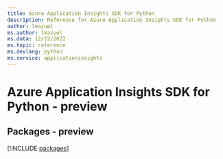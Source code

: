 ```yaml
---
title: Azure Application Insights SDK for Python
description: Reference for Azure Application Insights SDK for Python
author: lmazuel
ms.author: lmazuel
ms.data: 12/22/2022
ms.topic: reference
ms.devlang: python
ms.service: applicationinsights
---
```

# Azure Application Insights SDK for Python - preview
## Packages - preview
[!INCLUDE [packages](application-insights-index.md)]